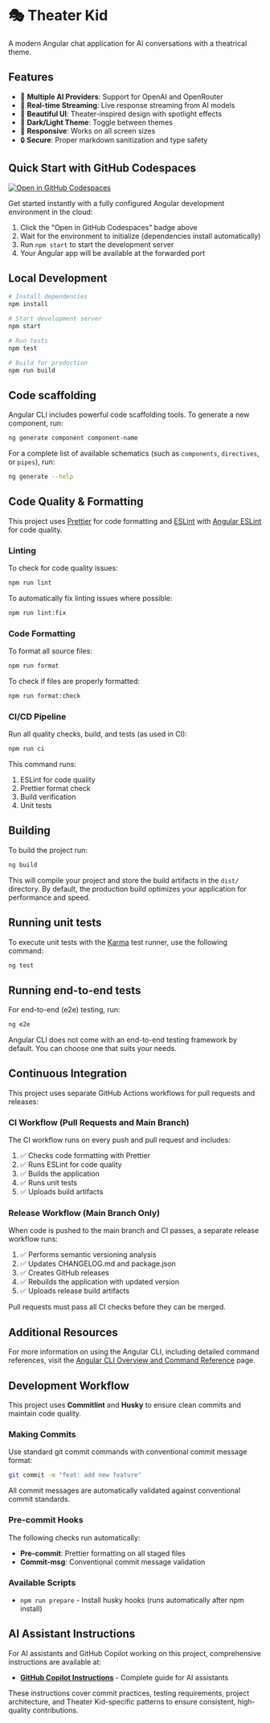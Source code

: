 # 🎭 Theater Kid

A modern Angular chat application for AI conversations with a theatrical theme.

## Features

- 🎪 **Multiple AI Providers**: Support for OpenAI and OpenRouter
- 💬 **Real-time Streaming**: Live response streaming from AI models
- 🎨 **Beautiful UI**: Theater-inspired design with spotlight effects
- 🌙 **Dark/Light Theme**: Toggle between themes
- 📱 **Responsive**: Works on all screen sizes
- 🔒 **Secure**: Proper markdown sanitization and type safety

## Quick Start with GitHub Codespaces

[![Open in GitHub Codespaces](https://github.com/codespaces/badge.svg)](https://codespaces.new/cerealean/theater-kid)

Get started instantly with a fully configured Angular development environment in the cloud:

1. Click the "Open in GitHub Codespaces" badge above
2. Wait for the environment to initialize (dependencies install automatically)
3. Run `npm start` to start the development server
4. Your Angular app will be available at the forwarded port

## Local Development

```bash
# Install dependencies
npm install

# Start development server
npm start

# Run tests
npm test

# Build for production
npm run build
```

## Code scaffolding

Angular CLI includes powerful code scaffolding tools. To generate a new component, run:

```bash
ng generate component component-name
```

For a complete list of available schematics (such as `components`, `directives`, or `pipes`), run:

```bash
ng generate --help
```

## Code Quality & Formatting

This project uses [Prettier](https://prettier.io/) for code formatting and [ESLint](https://eslint.org/) with [Angular ESLint](https://github.com/angular-eslint/angular-eslint) for code quality.

### Linting

To check for code quality issues:

```bash
npm run lint
```

To automatically fix linting issues where possible:

```bash
npm run lint:fix
```

### Code Formatting

To format all source files:

```bash
npm run format
```

To check if files are properly formatted:

```bash
npm run format:check
```

### CI/CD Pipeline

Run all quality checks, build, and tests (as used in CI):

```bash
npm run ci
```

This command runs:

1. ESLint for code quality
2. Prettier format check
3. Build verification
4. Unit tests

## Building

To build the project run:

```bash
ng build
```

This will compile your project and store the build artifacts in the `dist/` directory. By default, the production build optimizes your application for performance and speed.

## Running unit tests

To execute unit tests with the [Karma](https://karma-runner.github.io) test runner, use the following command:

```bash
ng test
```

## Running end-to-end tests

For end-to-end (e2e) testing, run:

```bash
ng e2e
```

Angular CLI does not come with an end-to-end testing framework by default. You can choose one that suits your needs.

## Continuous Integration

This project uses separate GitHub Actions workflows for pull requests and releases:

### CI Workflow (Pull Requests and Main Branch)

The CI workflow runs on every push and pull request and includes:

1. ✅ Checks code formatting with Prettier
2. ✅ Runs ESLint for code quality
3. ✅ Builds the application
4. ✅ Runs unit tests
5. ✅ Uploads build artifacts

### Release Workflow (Main Branch Only)

When code is pushed to the main branch and CI passes, a separate release workflow runs:

1. ✅ Performs semantic versioning analysis
2. ✅ Updates CHANGELOG.md and package.json
3. ✅ Creates GitHub releases
4. ✅ Rebuilds the application with updated version
5. ✅ Uploads release build artifacts

Pull requests must pass all CI checks before they can be merged.

## Additional Resources

For more information on using the Angular CLI, including detailed command references, visit the [Angular CLI Overview and Command Reference](https://angular.dev/tools/cli) page.

## Development Workflow

This project uses **Commitlint** and **Husky** to ensure clean commits and maintain code quality.

### Making Commits

Use standard git commit commands with conventional commit message format:

```bash
git commit -m "feat: add new feature"
```

All commit messages are automatically validated against conventional commit standards.

### Pre-commit Hooks

The following checks run automatically:

- **Pre-commit**: Prettier formatting on all staged files
- **Commit-msg**: Conventional commit message validation

### Available Scripts

- `npm run prepare` - Install husky hooks (runs automatically after npm install)

## AI Assistant Instructions

For AI assistants and GitHub Copilot working on this project, comprehensive instructions are available at:

- **[GitHub Copilot Instructions](.github/copilot-instructions.md)** - Complete guide for AI assistants

These instructions cover commit practices, testing requirements, project architecture, and Theater Kid-specific patterns to ensure consistent, high-quality contributions.
